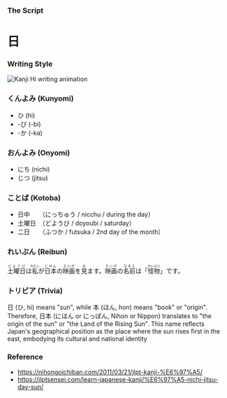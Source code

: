 ### The Script
# 日

### Writing Style
![Kanji Hi writing animation](https://i.imgur.com/a1htGoW.gif)

### くんよみ (Kunyomi)
- ひ (hi)
- -び (-bi)
- -か (-ka)

### おんよみ (Onyomi)
- にち (nichi)
- じつ (jitsu)

### ことば (Kotoba)
- 日中　　（にっちゅう / nicchu / during the day）
- 土曜日　（どようび / doyoubi / saturday）
- 二日　　（ふつか / futsuka / 2nd day of the month）

### れいぶん (Reibun)

<ruby>土曜日<rp>(</rp><rt>どようび</rt><rp>)</rp></ruby>は<ruby>私<rp>(</rp><rt>わたし</rt><rp>)</rp></ruby>が<ruby>日本<rp>(</rp><rt>にほん</rt><rp>)</rp></ruby>の<ruby>映画<rp>(</rp><rt>えいが</rt><rp>)</rp></ruby>を<ruby>見<rp>(</rp><rt>み</rt><rp>)</rp></ruby>ます。<ruby>映画<rp>(</rp><rt>えいが</rt><rp>)</rp></ruby>の<ruby>名前<rp>(</rp><rt>なまえ</rt><rp>)</rp></ruby>は「<ruby>怪物<rp>(</rp><rt>かいぶつ</rt><rp>)</rp></ruby>」です。

### トリビア (Trivia)
日 (ひ, hi) means "sun", while 本 (ほん, hon) means "book" or "origin".
Therefore, 日本 (にほん or にっぽん, Nihon or Nippon) translates to "the origin of the sun" or "the Land of the Rising Sun".
This name reflects Japan's geographical position as the place where the sun rises first in the east, embodying its cultural and national identity

### Reference
- https://nihongoichiban.com/2011/03/21/jlpt-kanji-%E6%97%A5/
- https://jlptsensei.com/learn-japanese-kanji/%E6%97%A5-nichi-jitsu-day-sun/
